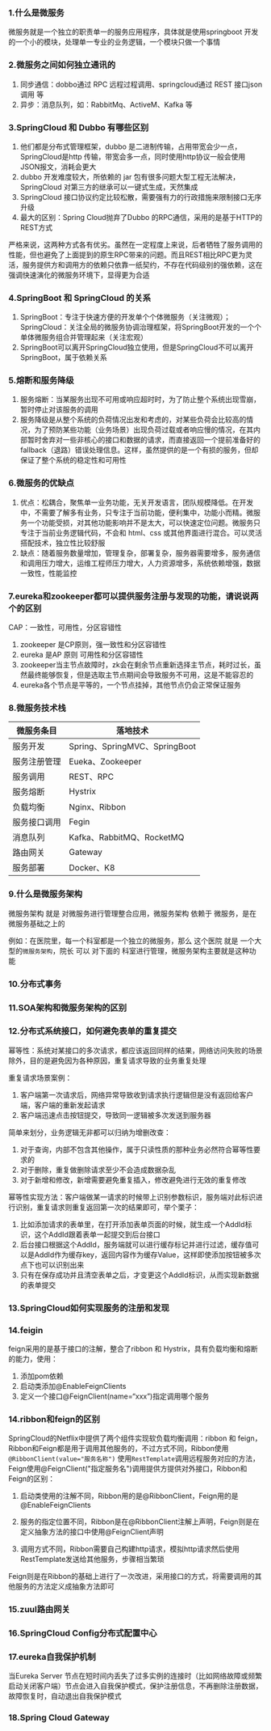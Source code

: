 ### 1.什么是微服务

微服务就是一个独立的职责单一的服务应用程序，具体就是使用springboot 开发的一个小的模块，处理单一专业的业务逻辑，一个模块只做一个事情



### 2.微服务之间如何独立通讯的

1. 同步通信：dobbo通过 RPC 远程过程调用、springcloud通过 REST  接口json调用 等
2. 异步：消息队列，如：RabbitMq、ActiveM、Kafka 等



### 3.SpringCloud 和 Dubbo 有哪些区别

1. 他们都是分布式管理框架，dubbo 是二进制传输，占用带宽会少一点，SpringCloud是http 传输，带宽会多一点，同时使用http协议一般会使用JSON报文，消耗会更大
2. dubbo 开发难度较大，所依赖的 jar 包有很多问题大型工程无法解决，SpringCloud 对第三方的继承可以一键式生成，天然集成
3. SpringCloud 接口协议约定比较松散，需要强有力的行政措施来限制接口无序升级
4. 最大的区别：Spring Cloud抛弃了Dubbo 的RPC通信，采用的是基于HTTP的REST方式



严格来说，这两种方式各有优劣。虽然在一定程度上来说，后者牺牲了服务调用的性能，但也避免了上面提到的原生RPC带来的问题。而且REST相比RPC更为灵活，服务提供方和调用方的依赖只依靠一纸契约，不存在代码级别的强依赖，这在强调快速演化的微服务环境下，显得更为合适





### 4.SpringBoot 和 SpringCloud 的关系

1. SpringBoot：专注于快速方便的开发单个个体微服务（关注微观）；SpringCloud：关注全局的微服务协调治理框架，将SpringBoot开发的一个个单体微服务组合并管理起来（关注宏观）
2. SpringBoot可以离开SpringCloud独立使用，但是SpringCloud不可以离开SpringBoot，属于依赖关系





### 5.熔断和服务降级

1. 服务熔断：当某服务出现不可用或响应超时时，为了防止整个系统出现雪崩，暂时停止对该服务的调用
2. 服务降级是从整个系统的负荷情况出发和考虑的，对某些负荷会比较高的情况，为了预防某些功能（业务场景）出现负荷过载或者响应慢的情况，在其内部暂时舍弃对一些非核心的接口和数据的请求，而直接返回一个提前准备好的fallback（退路）错误处理信息。这样，虽然提供的是一个有损的服务，但却保证了整个系统的稳定性和可用性



### 6.微服务的优缺点

1. 优点：松耦合，聚焦单一业务功能，无关开发语言，团队规模降低。在开发中，不需要了解多有业务，只专注于当前功能，便利集中，功能小而精。微服务一个功能受损，对其他功能影响并不是太大，可以快速定位问题。微服务只专注于当前业务逻辑代码，不会和 html、css 或其他界面进行混合。可以灵活搭配技术，独立性比较舒服
2. 缺点：随着服务数量增加，管理复杂，部署复杂，服务器需要增多，服务通信和调用压力增大，运维工程师压力增大，人力资源增多，系统依赖增强，数据一致性，性能监控



### 7.eureka和zookeeper都可以提供服务注册与发现的功能，请说说两个的区别

CAP：一致性，可用性，分区容错性

1. zookeeper 是CP原则，强一致性和分区容错性
2. eureka 是AP 原则 可用性和分区容错性
3. zookeeper当主节点故障时，zk会在剩余节点重新选择主节点，耗时过长，虽然最终能够恢复，但是选取主节点期间会导致服务不可用，这是不能容忍的
4. eureka各个节点是平等的，一个节点挂掉，其他节点仍会正常保证服务





### 8.微服务技术栈

| 微服务条目   | 落地技术                      |
| ------------ | ----------------------------- |
| 服务开发     | Spring、SpringMVC、SpringBoot |
| 服务注册管理 | Eueka、Zookeeper              |
| 服务调用     | REST、RPC                     |
| 服务熔断     | Hystrix                       |
| 负载均衡     | Nginx、Ribbon                 |
| 服务接口调用 | Fegin                         |
| 消息队列     | Kafka、RabbitMQ、RocketMQ     |
| 路由网关     | Gateway                       |
| 服务部署     | Docker、K8                    |







### 9.什么是微服务架构

微服务架构 就是 对微服务进行管理整合应用，微服务架构 依赖于 微服务，是在微服务基础之上的

例如：在医院里，每一个科室都是一个独立的微服务，那么 这个医院 就是 一个大型的`微服务架构`，院长 可以 对下面的 科室进行管理，微服务架构主要就是这种功能





### 10.分布式事务





### 11.SOA架构和微服务架构的区别













### 12.分布式系统接口，如何避免表单的重复提交

幂等性：系统对某接口的多次请求，都应该返回同样的结果，网络访问失败的场景除外，目的是避免因为各种原因，重复请求导致的业务重复处理



重复请求场景案例：

1. 客户端第一次请求后，网络异常导致收到请求执行逻辑但是没有返回给客户端，客户端的重新发起请求
2. 客户端迅速点击按钮提交，导致同一逻辑被多次发送到服务器



简单来划分，业务逻辑无非都可以归纳为增删改查：

1. 对于查询，内部不包含其他操作，属于只读性质的那种业务必然符合幂等性要求的
2. 对于删除，重复做删除请求至少不会造成数据杂乱
3. 对于新增和修改，新增需要避免重复插入，修改避免进行无效的重复修改



幂等性实现方法：客户端做某一请求的时候带上识别参数标识，服务端对此标识进行识别，重复请求则重复返回第一次的结果即可，举个栗子：

1. 比如添加请求的表单里，在打开添加表单页面的时候，就生成一个AddId标识，这个AddId跟着表单一起提交到后台接口
2. 后台接口根据这个AddId，服务端就可以进行缓存标记并进行过滤，缓存值可以是AddId作为缓存key，返回内容作为缓存Value，这样即使添加按钮被多次点下也可以识别出来
3. 只有在保存成功并且清空表单之后，才变更这个AddId标识，从而实现新数据的表单提交







### 13.SpringCloud如何实现服务的注册和发现





### 14.feigin

feign采用的是基于接口的注解，整合了ribbon 和 Hystrix，具有负载均衡和熔断的能力，使用：

1. 添加pom依赖
2. 启动类添加@EnableFeignClients
3. 定义一个接口@FeignClient(name=“xxx”)指定调用哪个服务



### 14.ribbon和feign的区别

SpringCloud的Netflix中提供了两个组件实现软负载均衡调用：ribbon 和 feign，Ribbon和Feign都是用于调用其他服务的，不过方式不同，Ribbon使用`@RibbonClient(value="服务名称")` 使用`RestTemplate`调用远程服务对应的方法，Feign使用@FeignClient("指定服务名")调用提供方提供对外接口，Ribbon和Feign的区别：

1. 启动类使用的注解不同，Ribbon用的是@RibbonClient，Feign用的是@EnableFeignClients

2. 服务的指定位置不同，Ribbon是在@RibbonClient注解上声明，Feign则是在定义抽象方法的接口中使用@FeignClient声明

3. 调用方式不同，Ribbon需要自己构建http请求，模拟http请求然后使用RestTemplate发送给其他服务，步骤相当繁琐

   

Feign则是在Ribbon的基础上进行了一次改进，采用接口的方式，将需要调用的其他服务的方法定义成抽象方法即可



### 15.zuul路由网关



### 16.SpringCloud Config分布式配置中心





### 17.eureka自我保护机制

当Eureka Server 节点在短时间内丢失了过多实例的连接时（比如网络故障或频繁启动关闭客户端）节点会进入自我保护模式，保护注册信息，不再删除注册数据，故障恢复时，自动退出自我保护模式





### 18.Spring Cloud Gateway




























































































































































































































































































